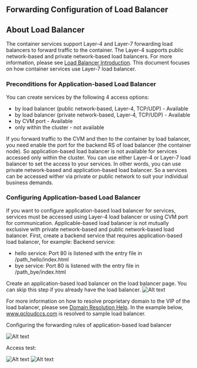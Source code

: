 ## Forwarding Configuration of Load Balancer

## About Load Balancer
The container services support Layer-4 and Layer-7 forwarding load balancers to forward traffic to the container. The Layer-4 supports public network-based and private network-based load balancers. For more information, please see [Load Balancer Introduction](https://cloud.tencent.com/document/product/214/524). This document focuses on how container services use Layer-7 load balancer.

### Preconditions for Application-based Load Balancer
You can create services by the following 4 access options:

- by load balancer (public network-based, Layer-4, TCP/UDP) - Available
- by load balancer (private network-based, Layer-4, TCP/UDP) - Available
- by CVM port - Available
- only within the cluster - not available

If you forward traffic to the CVM and then to the container by load balancer, you need enable the port for the backend RS of load balancer (the container node). So application-based load balancer is not available for services accessed only within the cluster.
You can use either Layer-4 or Layer-7 load balancer to set the access to your services. In other words, you can use private network-based and application-based load balancer. So a services can be accessed wither via private or public network to suit your individual business demands.


### Configuring Application-based Load Balancer
If you want to configure application-based load balancer for services, services must be accessed using Layer-4 load balancer or using CVM port for communication. Applicable-based load balancer is not mutually exclusive with private network-based and public network-based load balancer.
First, create a backend service that requires application-based load balancer, for example:
Backend service:

- hello service: Port 80 is listened with the entry file in /path_hello/index.html 
- bye service: Port 80 is listened with the entry file in /path_bye/index.html

Create an application-based load balancer on the load balancer page. You can skip this step if you already have the load balancer.
![Alt text](https://mc.qcloudimg.com/static/img/8df01e16ec8fad5a9163a4913186ca25/lb_1.jpg)

For more information on how to resolve proprietary domain to the VIP of the load balancer, please see [Domain Resolution Help](https://cloud.tencent.com/document/product/302/3446).
In the example below, www.qcloudccs.com is resolved to sample load balancer.

Configuring the forwarding rules of application-based load balancer

![Alt text](https://mc.qcloudimg.com/static/img/b2941b5dfe7f3fa41456f08cd0a9d26c/lb_2.jpg)

Access test:

![Alt text](https://mc.qcloudimg.com/static/img/893dd58c442a8396029e68a3bfc468a2/lb_3.jpg)
![Alt text](https://mc.qcloudimg.com/static/img/9f99882c40d07a5ec010bc10b55254e1/lb_4.jpg)
